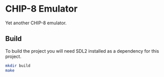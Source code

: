 # CHIP-8 Emulator

Yet another CHIP-8 emulator.

## Build

To build the project you will need SDL2 installed as a dependency for this project.

```bash
mkdir build
make
```

